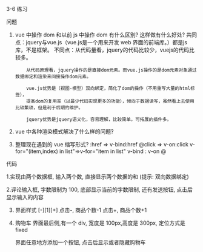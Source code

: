 3-6 练习

问题

1. vue 中操作 dom 和以前 js 中操作 dom 有什么区别? 这样做有什么好处?
   共同点：jquery与vue.js（vue.js是一个用来开发 web 界面的前端库。）都是js库，不是框架。
   不同点：从代码量看，jquery的代码比较少，vuejs的代码比较多。

           从代码原理看，jquery操作的是直接dom元素。而vue.js操作的是dom元素对象通过数据绑定和渲染来间接操作dom元素。

           vue.js优势是（视图-模型）双向绑定，简化了dom的操作（不用重写大量的html标签），
		   提高dom的复用率（以最少代码实现更多的功能），倾向于数据读写，虽然看上去使用比较繁琐，但是利于后期的维护。

           jquery优势是jquery语义化，容易理解，比较简单，可拓展的插件多。

2. vue 中各种渲染模式解决了什么样的问题?
   

3. 整理现在遇到的 vue 缩写形式?
	:href => v-bind:href
	@click => v-on:click
	v-for="(item,index) in list"=>v-for="item in list"
	v-bind  :
	v-on    @
	
代码

1.实现由两个数据框, 输入两个数, 直接显示两个数据的和 (提示: 双向数据绑定)

2.评论输入框, 字数限制为 100, 底部显示当前的字数限制, 还有发送按钮, 点击后显示输入的内容

3. 界面样式 [-][1][+]
   点击-, 商品个数-1
   点击+, 商品个数+1

4. 购物车 界面最后侧,有一个 div, 宽度是 100px,高度是 300px, 定位方式是 fixed

    界面任意地方添加一个按钮, 点击后显示或者隐藏购物车
